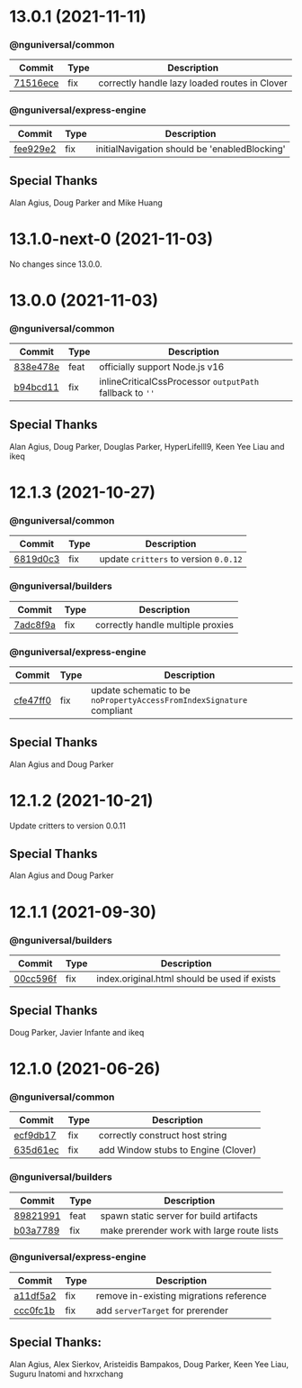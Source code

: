 <a name="13.0.1"></a>

# 13.0.1 (2021-11-11)

### @nguniversal/common

| Commit                                                                                           | Type | Description                                   |
| ------------------------------------------------------------------------------------------------ | ---- | --------------------------------------------- |
| [71516ece](https://github.com/angular/universal/commit/71516ece7163ec88eedb58767093d50a76aa9f57) | fix  | correctly handle lazy loaded routes in Clover |

### @nguniversal/express-engine

| Commit                                                                                           | Type | Description                                   |
| ------------------------------------------------------------------------------------------------ | ---- | --------------------------------------------- |
| [fee929e2](https://github.com/angular/universal/commit/fee929e2a2e499404f4a5abc1b78ef0a6112a0da) | fix  | initialNavigation should be 'enabledBlocking' |

## Special Thanks

Alan Agius, Doug Parker and Mike Huang

<a name="13.1.0-next.0"></a>

# 13.1.0-next-0 (2021-11-03)

No changes since 13.0.0.

<a name="13.0.0"></a>

# 13.0.0 (2021-11-03)

### @nguniversal/common

| Commit                                                                                           | Type | Description                                              |
| ------------------------------------------------------------------------------------------------ | ---- | -------------------------------------------------------- |
| [838e478e](https://github.com/angular/universal/commit/838e478e5421b918cd51f7bfbb7ba51be1cb7604) | feat | officially support Node.js v16                           |
| [b94bcd11](https://github.com/angular/universal/commit/b94bcd118eb489abf9822ed49c1a725e8b1c8fb8) | fix  | inlineCriticalCssProcessor `outputPath` fallback to `''` |

## Special Thanks

Alan Agius, Doug Parker, Douglas Parker, HyperLifelll9, Keen Yee Liau and ikeq

<a name="12.1.3"></a>

# 12.1.3 (2021-10-27)

### @nguniversal/common

| Commit                                                                                           | Type | Description                           |
| ------------------------------------------------------------------------------------------------ | ---- | ------------------------------------- |
| [6819d0c3](https://github.com/angular/universal/commit/6819d0c32f755db80a1d34d15473cf47daf32bcf) | fix  | update `critters` to version `0.0.12` |

### @nguniversal/builders

| Commit                                                                                           | Type | Description                       |
| ------------------------------------------------------------------------------------------------ | ---- | --------------------------------- |
| [7adc8f9a](https://github.com/angular/universal/commit/7adc8f9a96e02eda415c3205012e06c0728b7651) | fix  | correctly handle multiple proxies |

### @nguniversal/express-engine

| Commit                                                                                           | Type | Description                                                           |
| ------------------------------------------------------------------------------------------------ | ---- | --------------------------------------------------------------------- |
| [cfe47ff0](https://github.com/angular/universal/commit/cfe47ff02e702a1758ea0d9ff170f815db929e1b) | fix  | update schematic to be `noPropertyAccessFromIndexSignature` compliant |

## Special Thanks

Alan Agius and Doug Parker

<a name="12.1.2"></a>

# 12.1.2 (2021-10-21)

Update critters to version 0.0.11

## Special Thanks

Alan Agius and Doug Parker

<a name="12.1.1"></a>

# 12.1.1 (2021-09-30)

### @nguniversal/builders

| Commit                                                                                           | Type | Description                                  |
| ------------------------------------------------------------------------------------------------ | ---- | -------------------------------------------- |
| [00cc596f](https://github.com/angular/universal/commit/00cc596fe83fb4f4206b00e6a21975862dfd60e5) | fix  | index.original.html should be used if exists |

## Special Thanks

Doug Parker, Javier Infante and ikeq

<!-- CHANGELOG SPLIT MARKER -->

<a name="12.1.0"></a>

# 12.1.0 (2021-06-26)

### @nguniversal/common

| Commit                                                                                           | Type | Description                         |
| ------------------------------------------------------------------------------------------------ | ---- | ----------------------------------- |
| [ecf9db17](https://github.com/angular/universal/commit/ecf9db17ca12e723d3e670ddc81a39c320d44cca) | fix  | correctly construct host string     |
| [635d61ec](https://github.com/angular/universal/commit/635d61ec944d276551a9081422f819fc32f9ca88) | fix  | add Window stubs to Engine (Clover) |

### @nguniversal/builders

| Commit                                                                                           | Type | Description                                |
| ------------------------------------------------------------------------------------------------ | ---- | ------------------------------------------ |
| [89821991](https://github.com/angular/universal/commit/89821991bd16923f251534744c7dfb3ebd3e40e7) | feat | spawn static server for build artifacts    |
| [b03a7789](https://github.com/angular/universal/commit/b03a7789b7326d123c13e4b9b465c52a186faf9c) | fix  | make prerender work with large route lists |

### @nguniversal/express-engine

| Commit                                                                                           | Type | Description                             |
| ------------------------------------------------------------------------------------------------ | ---- | --------------------------------------- |
| [a11df5a2](https://github.com/angular/universal/commit/a11df5a296cc86fb3b059ba96839e89631261ce5) | fix  | remove in-existing migrations reference |
| [ccc0fc1b](https://github.com/angular/universal/commit/ccc0fc1b07a37e81d6ece27390d0d423bc8f8694) | fix  | add `serverTarget` for prerender        |

## Special Thanks:

Alan Agius, Alex Sierkov, Aristeidis Bampakos, Doug Parker, Keen Yee Liau, Suguru Inatomi and hxrxchang

